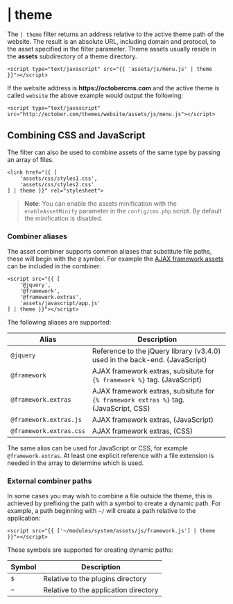 # | theme

The `| theme` filter returns an address relative to the active theme path of the website. The result is an absolute URL, including domain and protocol, to the asset specified in the filter parameter. Theme assets usually reside in the **assets** subdirectory of a theme directory.

```twig
<script type="text/javascript" src="{{ 'assets/js/menu.js' | theme }}"></script>
```

If the website address is __https://octobercms.com__ and the active theme is called `website` the above example would output the following:

```twig
<script type="text/javascript" src="http://october.com/themes/website/assets/js/menu.js"></script>
```

<a name="combine-css-javascript"></a>
## Combining CSS and JavaScript

The filter can also be used to combine assets of the same type by passing an array of files.

```twig
<link href="{{ [
    'assets/css/styles1.css',
    'assets/css/styles2.css'
] | theme }}" rel="stylesheet">
```

> **Note**: You can enable the assets minification with the `enableAssetMinify` parameter in the `config/cms.php` script. By default the minification is disabled.

<a name="combiner-aliases"></a>
### Combiner aliases

The asset combiner supports common aliases that substitute file paths, these will begin with the `@` symbol. For example the [AJAX framework assets](../ajax/introduction#including-the-framework) can be included in the combiner:

```twig
<script src="{{ [
    '@jquery',
    '@framework',
    '@framework.extras',
    'assets/javascript/app.js'
] | theme }}"></script>
```

The following aliases are supported:

Alias | Description
------------- | -------------
`@jquery` | Reference to the jQuery library (v3.4.0) used in the back-end. (JavaScript)
`@framework` | AJAX framework extras, subsitute for `{% framework %}` tag. (JavaScript)
`@framework.extras` | AJAX framework extras, subsitute for `{% framework extras %}` tag. (JavaScript, CSS)
`@framework.extras.js` | AJAX framework extras, (JavaScript)
`@framework.extras.css` | AJAX framework extras, (CSS)

The same alias can be used for JavaScript or CSS, for example `@framework.extras`. At least one explicit reference with a file extension is needed in the array to determine which is used.

<a name="external-combiner-paths"></a>
### External combiner paths

In some cases you may wish to combine a file outside the theme, this is achieved by prefixing the path with a symbol to create a dynamic path. For example, a path beginning with `~/` will create a path relative to the application:

```twig
<script src="{{ ['~/modules/system/assets/js/framework.js'] | theme }}"></script>
```

These symbols are supported for creating dynamic paths:

Symbol | Description
------------- | -------------
`$` | Relative to the plugins directory
`~` | Relative to the application directory
